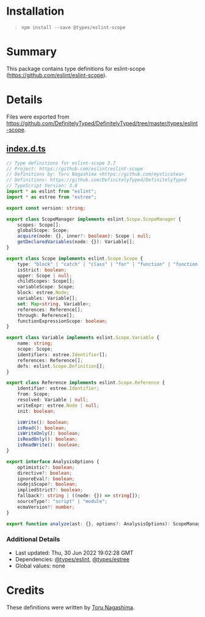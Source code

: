 # Installation
> `npm install --save @types/eslint-scope`

# Summary
This package contains type definitions for eslint-scope (https://github.com/eslint/eslint-scope).

# Details
Files were exported from https://github.com/DefinitelyTyped/DefinitelyTyped/tree/master/types/eslint-scope.
## [index.d.ts](https://github.com/DefinitelyTyped/DefinitelyTyped/tree/master/types/eslint-scope/index.d.ts)
````ts
// Type definitions for eslint-scope 3.7
// Project: https://github.com/eslint/eslint-scope
// Definitions by: Toru Nagashima <https://github.com/mysticatea>
// Definitions: https://github.com/DefinitelyTyped/DefinitelyTyped
// TypeScript Version: 3.8
import * as eslint from "eslint";
import * as estree from "estree";

export const version: string;

export class ScopeManager implements eslint.Scope.ScopeManager {
    scopes: Scope[];
    globalScope: Scope;
    acquire(node: {}, inner?: boolean): Scope | null;
    getDeclaredVariables(node: {}): Variable[];
}

export class Scope implements eslint.Scope.Scope {
    type: "block" | "catch" | "class" | "for" | "function" | "function-expression-name" | "global" | "module" | "switch" | "with" | "TDZ";
    isStrict: boolean;
    upper: Scope | null;
    childScopes: Scope[];
    variableScope: Scope;
    block: estree.Node;
    variables: Variable[];
    set: Map<string, Variable>;
    references: Reference[];
    through: Reference[];
    functionExpressionScope: boolean;
}

export class Variable implements eslint.Scope.Variable {
    name: string;
    scope: Scope;
    identifiers: estree.Identifier[];
    references: Reference[];
    defs: eslint.Scope.Definition[];
}

export class Reference implements eslint.Scope.Reference {
    identifier: estree.Identifier;
    from: Scope;
    resolved: Variable | null;
    writeExpr: estree.Node | null;
    init: boolean;

    isWrite(): boolean;
    isRead(): boolean;
    isWriteOnly(): boolean;
    isReadOnly(): boolean;
    isReadWrite(): boolean;
}

export interface AnalysisOptions {
    optimistic?: boolean;
    directive?: boolean;
    ignoreEval?: boolean;
    nodejsScope?: boolean;
    impliedStrict?: boolean;
    fallback?: string | ((node: {}) => string[]);
    sourceType?: "script" | "module";
    ecmaVersion?: number;
}

export function analyze(ast: {}, options?: AnalysisOptions): ScopeManager;

````

### Additional Details
 * Last updated: Thu, 30 Jun 2022 19:02:28 GMT
 * Dependencies: [@types/eslint](https://npmjs.com/package/@types/eslint), [@types/estree](https://npmjs.com/package/@types/estree)
 * Global values: none

# Credits
These definitions were written by [Toru Nagashima](https://github.com/mysticatea).
